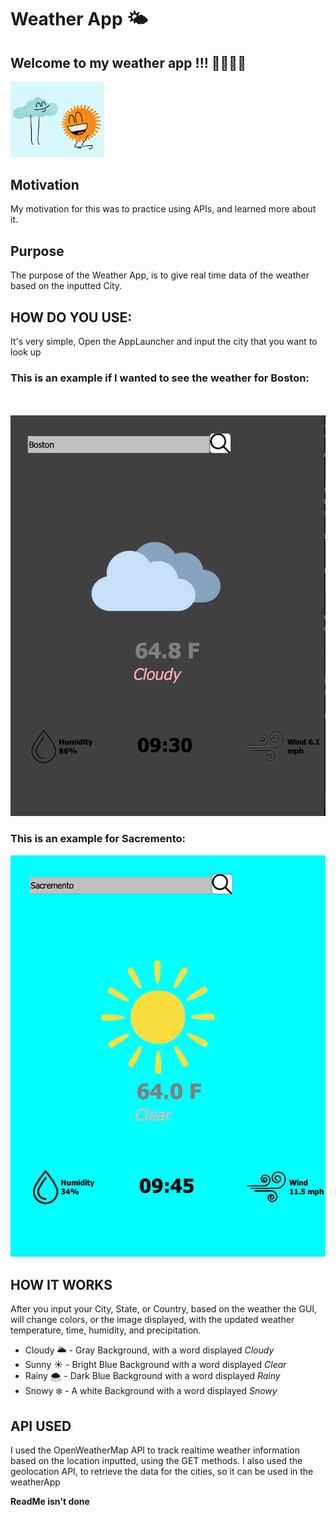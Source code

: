 # Weather App 🌤️
## Welcome to my weather app !!! 🌸🌺🌞🌚
 <!-- Add a gif that would be fun -->
  <img src= "https://raw.githubusercontent.com/briannammatey/WeatherApp/main/dancing_sun.webp" alt="gif" width="150">
  
## Motivation
My motivation for this was to practice using APIs, and learned more about it.


## Purpose
The purpose of the Weather App, is to give real time data of the weather based on the inputted City.

## HOW DO YOU USE:
It's very simple, Open the AppLauncher and input the city that you want to look up
### This is an example if I wanted to see the weather for Boston:
<br>
<br>
 <img src= "https://raw.githubusercontent.com/briannammatey/WeatherApp/main/weatherexample.png"  width="600">
<br>

### This is an example for Sacremento:


 <img src= "https://raw.githubusercontent.com/briannammatey/WeatherApp/main/secondweatherexample.png"  width="600">

## HOW IT WORKS
After you input your City, State, or Country, based on the weather the GUI, will change colors, or the image displayed, with the updated weather temperature, time, humidity, and precipitation.

 - Cloudy 🌥️ - Gray Background, with a word displayed *Cloudy*
 - Sunny ☀️ - Bright Blue Background with a word displayed *Clear*
 - Rainy 🌨️ - Dark Blue Background with a word displayed *Rainy*
 - Snowy ❄️ - A white Background with a word displayed *Snowy*

## API USED
I used the OpenWeatherMap API to track realtime weather information based on the location inputted, using the GET methods.
I also used the geolocation API, to retrieve the data for the cities, so it can be used in the weatherApp
 
**ReadMe isn't done**




